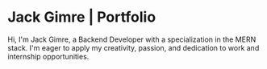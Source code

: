 # Jack Gimre | Portfolio
Hi, I'm Jack Gimre, a Backend Developer with a specialization in the MERN stack. I'm eager to apply my creativity, passion, and dedication to work and internship opportunities.

